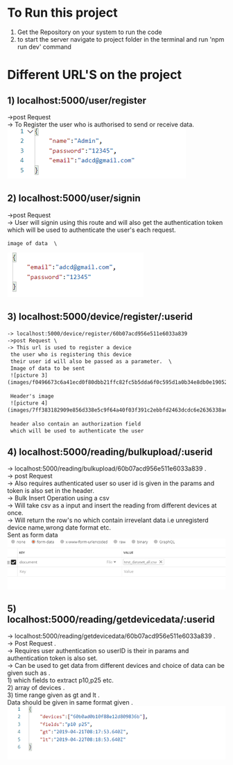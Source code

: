 # To Run this project
1) Get the Repository on your system to run the code
2) to start the server navigate to project folder in the terminal and run 'npm run dev' command

# Different URL'S on the project 
## 1) localhost:5000/user/register    
   ->post Request \
   -> To Register the user who is authorised to    send or receive data.
 ![picture 1](images/1bad6c0cc5d001de1adf07ddbd66573b8e6ccc7c1b021501d9845be152a3659f.png)  

## 2) localhost:5000/user/signin     
 ->post Request \
 -> User will signin using this route and will also 
    get the authentication token which will be used to authenticate the user's each request.
  
    image of data  \
   ![picture 2](images/04514ebca3ae657badebbd045157809e58924e509d6ad4ce643c5807b76abb1c.png)

## 3) localhost:5000/device/register/:userid
    -> localhost:5000/device/register/60b07acd956e511e6033a839
    ->post Request \
    -> This url is used to register a device 
     the user who is registering this device 
     their user id will also be passed as a parameter.  \
     Image of data to be sent 
     ![picture 3](images/f0496673c6a41ecd0f80dbb21ffc82fc5b5dda6f0c595d1a0b34e8db0e190527.png)  

     Header's image 
     ![picture 4](images/7ff383182909e856d338e5c9f64a40f03f391c2ebbfd2463dcdc6e2636338aea.png)  

     header also contain an authorization field 
     which will be used to authenticate the user

 ##  4)  localhost:5000/reading/bulkupload/:userid
  -> localhost:5000/reading/bulkupload/60b07acd956e511e6033a839  .\
  -> post Request \
  -> Also requires authenticated user so user id  is given  in the params and 
    token is also set in the header. \
  -> Bulk Insert Operation using a csv  \
  -> Will take csv as a input and insert the 
     reading from different devices at once. \
  -> Will return the row's no which contain        irrevelant data i.e unregisterd device name,wrong date format etc. \
  Sent as form data  
 ![picture 5](images/94bc3ba98ee2b72a7a273569bde7066b81a95b3fb21e78e758f3ae876ff05d19.png)  
 

 ## 5) localhost:5000/reading/getdevicedata/:userid
 -> localhost:5000/reading/getdevicedata/60b07acd956e511e6033a839  .\
 -> Post Request .\
 -> Requires user authentication so userID is their in params and authentication token is also set.    
 -> Can be used to get data from different devices
     and choice of data can be given
     such as .\
     1) which fields to extract p10,p25 etc.\
     2) array of devices .\
     3) time range given as gt and lt .\
     Data should be given in same format given  .\
    ![picture 6](images/be1217a90d62f094072744be4bf3f0b4798def180fb471b859e5a01a49a1fdef.png)  
 


